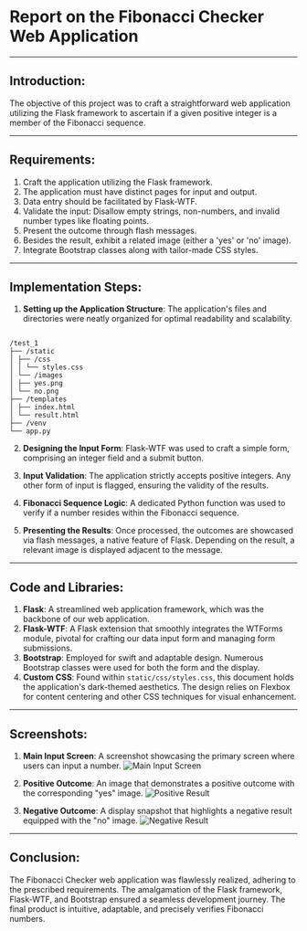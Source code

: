 # Report on the Fibonacci Checker Web Application

---

## Introduction:

The objective of this project was to craft a straightforward web application utilizing the Flask framework to ascertain if a given positive integer is a member of the Fibonacci sequence.

---

## Requirements:

1. Craft the application utilizing the Flask framework.
2. The application must have distinct pages for input and output.
3. Data entry should be facilitated by Flask-WTF.
4. Validate the input: Disallow empty strings, non-numbers, and invalid number types like floating points.
5. Present the outcome through flash messages.
6. Besides the result, exhibit a related image (either a 'yes' or 'no' image).
7. Integrate Bootstrap classes along with tailor-made CSS styles.

---

## Implementation Steps:

1. **Setting up the Application Structure**:
   The application's files and directories were neatly organized for optimal readability and scalability.

```

/test_1
├── /static
│ ├── /css
│ │ └── styles.css
│ └── /images
│ ├── yes.png
│ └── no.png
├── /templates
│ ├── index.html
│ └── result.html
├── /venv
└── app.py

```

2. **Designing the Input Form**:
   Flask-WTF was used to craft a simple form, comprising an integer field and a submit button.

3. **Input Validation**:
   The application strictly accepts positive integers. Any other form of input is flagged, ensuring the validity of the results.

4. **Fibonacci Sequence Logic**:
   A dedicated Python function was used to verify if a number resides within the Fibonacci sequence.

5. **Presenting the Results**:
   Once processed, the outcomes are showcased via flash messages, a native feature of Flask. Depending on the result, a relevant image is displayed adjacent to the message.

---

## Code and Libraries:

1. **Flask**: A streamlined web application framework, which was the backbone of our web application.
2. **Flask-WTF**: A Flask extension that smoothly integrates the WTForms module, pivotal for crafting our data input form and managing form submissions.
3. **Bootstrap**: Employed for swift and adaptable design. Numerous Bootstrap classes were used for both the form and the display.
4. **Custom CSS**: Found within `static/css/styles.css`, this document holds the application's dark-themed aesthetics. The design relies on Flexbox for content centering and other CSS techniques for visual enhancement.

---

## Screenshots:

1. **Main Input Screen**:
   A screenshot showcasing the primary screen where users can input a number.
   ![Main Input Screen](https://i.imgur.com/xqnBfXU.png)

2. **Positive Outcome**:
   An image that demonstrates a positive outcome with the corresponding "yes" image.
   ![Positive Result](https://i.imgur.com/neMPpCh.png)

3. **Negative Outcome**:
   A display snapshot that highlights a negative result equipped with the "no" image.
   ![Negative Result](https://i.imgur.com/E90M0Hg.png)

---

## Conclusion:

The Fibonacci Checker web application was flawlessly realized, adhering to the prescribed requirements. The amalgamation of the Flask framework, Flask-WTF, and Bootstrap ensured a seamless development journey. The final product is intuitive, adaptable, and precisely verifies Fibonacci numbers.
